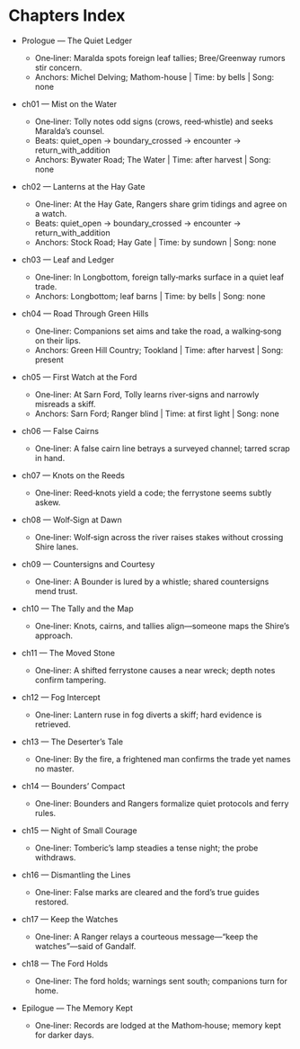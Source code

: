 # Chapters Index

- Prologue — The Quiet Ledger
  - One‑liner: Maralda spots foreign leaf tallies; Bree/Greenway rumors stir concern.
  - Anchors: Michel Delving; Mathom-house | Time: by bells | Song: none

- ch01 — Mist on the Water
  - One‑liner: Tolly notes odd signs (crows, reed‑whistle) and seeks Maralda’s counsel.
  - Beats: quiet_open → boundary_crossed → encounter → return_with_addition
  - Anchors: Bywater Road; The Water | Time: after harvest | Song: none

- ch02 — Lanterns at the Hay Gate
  - One‑liner: At the Hay Gate, Rangers share grim tidings and agree on a watch.
  - Beats: quiet_open → boundary_crossed → encounter → return_with_addition
  - Anchors: Stock Road; Hay Gate | Time: by sundown | Song: none

- ch03 — Leaf and Ledger
  - One‑liner: In Longbottom, foreign tally‑marks surface in a quiet leaf trade.
  - Anchors: Longbottom; leaf barns | Time: by bells | Song: none

- ch04 — Road Through Green Hills
  - One‑liner: Companions set aims and take the road, a walking‑song on their lips.
  - Anchors: Green Hill Country; Tookland | Time: after harvest | Song: present

- ch05 — First Watch at the Ford
  - One‑liner: At Sarn Ford, Tolly learns river‑signs and narrowly misreads a skiff.
  - Anchors: Sarn Ford; Ranger blind | Time: at first light | Song: none

- ch06 — False Cairns
  - One‑liner: A false cairn line betrays a surveyed channel; tarred scrap in hand.

- ch07 — Knots on the Reeds
  - One‑liner: Reed‑knots yield a code; the ferrystone seems subtly askew.

- ch08 — Wolf‑Sign at Dawn
  - One‑liner: Wolf‑sign across the river raises stakes without crossing Shire lanes.

- ch09 — Countersigns and Courtesy
  - One‑liner: A Bounder is lured by a whistle; shared countersigns mend trust.

- ch10 — The Tally and the Map
  - One‑liner: Knots, cairns, and tallies align—someone maps the Shire’s approach.

- ch11 — The Moved Stone
  - One‑liner: A shifted ferrystone causes a near wreck; depth notes confirm tampering.

- ch12 — Fog Intercept
  - One‑liner: Lantern ruse in fog diverts a skiff; hard evidence is retrieved.

- ch13 — The Deserter’s Tale
  - One‑liner: By the fire, a frightened man confirms the trade yet names no master.

- ch14 — Bounders’ Compact
  - One‑liner: Bounders and Rangers formalize quiet protocols and ferry rules.

- ch15 — Night of Small Courage
  - One‑liner: Tomberic’s lamp steadies a tense night; the probe withdraws.

- ch16 — Dismantling the Lines
  - One‑liner: False marks are cleared and the ford’s true guides restored.

- ch17 — Keep the Watches
  - One‑liner: A Ranger relays a courteous message—“keep the watches”—said of Gandalf.

- ch18 — The Ford Holds
  - One‑liner: The ford holds; warnings sent south; companions turn for home.

- Epilogue — The Memory Kept
  - One‑liner: Records are lodged at the Mathom‑house; memory kept for darker days.
